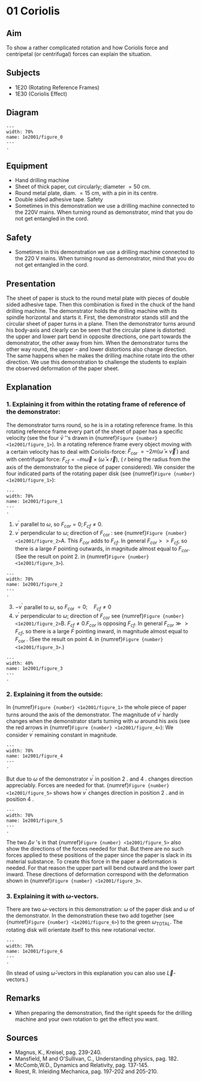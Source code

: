 # 01 Coriolis
   
  
## Aim   
To show a rather complicated rotation and how Coriolis force and centripetal (or centrifugal) forces can explain the situation.    
  
## Subjects   
* 1E20 (Rotating Reference Frames) 
* 1E30 (Coriolis Effect) 
## Diagram
   
```{figure} figures/figure_0.png  
---  
width: 70%  
name: 1e2001/figure_0  
---  
. 
```
    
  
## Equipment   
 *  Hand drilling machine 
 *  Sheet of thick paper, cut circularly; diameter $=50 \mathrm{~cm}$. 
 *  Round metal plate, diam. $=15 \mathrm{~cm}$, with a pin in its centre. 
 *  Double sided adhesive tape. Safety 
 *  Sometimes in this demonstration we use a drilling machine connected to the 220V mains. When turning round as demonstrator, mind that you do not get entangled in the cord.
    
## Safety
- Sometimes in this demonstration we use a drilling machine connected to the $220 \mathrm{~V}$ mains. When turning round as demonstrator, mind that you do not get entangled in the cord.
  
## Presentation   
 The sheet of paper is stuck to the round metal plate with pieces of double sided adhesive tape. Then this combination is fixed in the chuck of the hand drilling machine. The demonstrator holds the drilling machine with its spindle horizontal and starts it. First, the demonstrator stands still and the circular sheet of paper turns in a plane. Then the demonstrator turns around his body-axis and clearly can be seen that the circular plane is distorted: the upper and lower part bend in opposite directions, one part towards the demonstrator, the other away from him. When the demonstrator turns the other way round, the upper - and lower distortions also change direction. The same happens when he makes the drilling machine rotate into the other direction.  We use this demonstration to challenge the students to explain the observed deformation of the paper sheet.   
  
## Explanation   
 ### 1. Explaining it from within the rotating frame of reference of the demonstrator: 
 The demonstrator turns round, so he is in a rotating reference frame. In this rotating reference frame every part of the sheet of paper has a specific velocity (see the four $\bar{v}$ ''s drawn in {numref}`Figure {number} <1e2001/figure_1>`).
In a rotating reference frame every object moving with a certain velocity has to deal with Coriolis-force: $\bar{F}_{\text {cor }}=-2 m\left(\bar{\omega} \times \vec{v}^{'}\right)$ and with centrifugal force: $F_{c f}=-m \vec{\omega} \times(\bar{\omega} \times \vec{r})$, ( $r$ being the radius from the axis of the demonstrator to the piece of paper considered). We consider the four indicated parts of the rotating paper disk (see {numref}`Figure {number} <1e2001/figure_1>`):  

```{figure} figures/figure_1.png  
---  
width: 70%  
name: 1e2001/figure_1
---  
.
``` 

1. $v^{'}$ parallel to $\omega$, so $F_{cor}=0 ; F_{cf} \neq 0$.
2. $v^{'}$ perpendicular to $\omega$; direction of $F_{\text {cor }}$ : see {numref}`Figure {number} <1e2001/figure_2>`A. This $F_{cor}$ adds to $F_{cf}$. In general $F_{cor}>>F_{cf}$, so there is a large $F$ pointing outwards, in magnitude almost equal to $F_{cor}$. (See the result on point 2. in {numref}`Figure {number} <1e2001/figure_3>`). 

```{figure} figures/figure_2.png  
---  
width: 70%  
name: 1e2001/figure_2 
---  
. 
```

3. $-v^{'}$ parallel to $\omega$, so $F_{\text {cor }}=0 ; \quad F_{c f} \neq 0$
4. $v^{'}$ perpendicular to $\omega$; direction of $F_{c o r}$ see {numref}`Figure {number} <1e2001/figure_2>`B. $F_{c f} \neq 0 . F_{c o r}$ is opposing $F_{c f}$. In general $F_{c o r} \gg>F_{c f}$, so there is a large $F$ pointing inward, in magnitude almost equal to $F_{\text {cor }}$. (See the result on point 4. in {numref}`Figure {number} <1e2001/figure_3>`.)

```{figure} figures/figure_3.png  
---  
width: 40%  
name: 1e2001/figure_3
---  
.
``` 

### 2. Explaining it from the outside: 
In {numref}`Figure {number} <1e2001/figure_1>` the whole piece of paper turns around the axis of the demonstrator. The magnitude of $v^{'}$ hardly changes when the demonstrator starts turning with $\omega$ around his axis (see the red arrows in {numref}`Figure {number} <1e2001/figure_4>`): We consider $v^{'}$ remaining constant in magnitude.

```{figure} figures/figure_4.png  
---  
width: 70%  
name: 1e2001/figure_4
---  
. 
```

But due to $\omega$ of the demonstrator $v^{'}$ in position 2 . and 4 . changes direction appreciably. Forces are needed for that. {numref}`Figure {number} <1e2001/figure_5>` shows how $v^{'}$ changes direction in position 2 . and in position 4 . 

```{figure} figures/figure_5.png  
---  
width: 70%  
name: 1e2001/figure_5 
---  
. 
```

The two $\Delta v$ 's in that {numref}`Figure {number} <1e2001/figure_5>` also show the directions of the forces needed for that. But there are no such forces applied to these positions of the paper since the paper is slack in its material substance. To create this force in the paper a deformation is needed. For that reason the upper part will bend outward and the lower part inward. These directions of deformation correspond with the deformation shown in {numref}`Figure {number} <1e2001/figure_3>`.
### 3. Explaining it with ω-vectors. 
There are two $\omega$-vectors in this demonstration: $\omega$ of the paper disk and $\omega$ of the demonstrator. In the demonstration these two add together (see {numref}`Figure {number} <1e2001/figure_6>`) to the green $\omega_{\text{TOTAL}}$. The rotating disk will orientate itself to this new rotational vector.

```{figure} figures/figure_6.png  
---  
width: 70%  
name: 1e2001/figure_6  
---  
. 
```
(In stead of using $\bar{\omega}$-vectors in this explanation you can also use $\vec{L}$-vectors.)   
  
## Remarks   
*  When preparing the demonstration, find the right speeds for the drilling machine and your own rotation to get the effect you want.
   
  
## Sources
 *  Magnus, K., Kreisel, pag. 239-240. 
 *  Mansfield, M and O'Sullivan, C., Understanding physics, pag. 182. 
 *  McComb,W.D., Dynamics and Relativity, pag. 137-145. 
 *  Roest, R. Inleiding Mechanica, pag. 197-202 and 205-210.
  